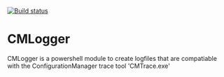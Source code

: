 [![Build status](https://ci.appveyor.com/api/projects/status/7hwv9cgdroay6595/branch/master?svg=true)](https://ci.appveyor.com/project/twillin912/cmlogger/branch/master)

# CMLogger
CMLogger is a powershell module to create logfiles that are compatiable with the ConfigurationManager trace tool 'CMTrace.exe'
